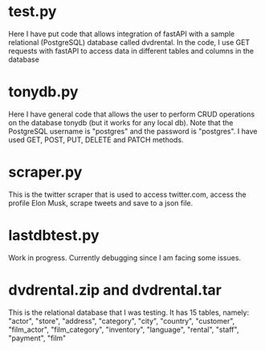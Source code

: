 # test.py
Here I have put code that allows integration of fastAPI with a sample relational (PostgreSQL) database called dvdrental.
In the code, I use GET requests with fastAPI to access data in different tables and columns in the database

# tonydb.py
Here I have general code that allows the user to perform CRUD operations on the database tonydb (but it works for any local db). Note that the PostgreSQL username is "postgres" and the password is "postgres".
I have used GET, POST, PUT, DELETE and PATCH methods.

# scraper.py
This is the twitter scraper that is used to access twitter.com, access the profile Elon Musk, scrape tweets and save to a json file.

# lastdbtest.py
Work in progress. Currently debugging since I am facing some issues.

# dvdrental.zip and dvdrental.tar
This is the relational database that I was testing. It has 15 tables, namely: "actor", "store", "address", "category", "city", "country", "customer", "film_actor", "film_category", "inventory", "language", "rental", "staff", "payment", "film"

